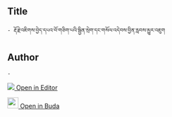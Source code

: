 ## Title
	- རྡོ་རྗེ་འཇིགས་བྱེད་དཔའ་བོ་གཅིག་པའི་སྦྱིན་སྲེག་དང་གསོལ་འདེབས་བྱིན་རླབས་མྱུར་འཇུག

## Author
	- 



[<img src="https://img.icons8.com/color/25/000000/edit-property.png"> Open in Editor](http://editor.openpecha.org/P010758)

[<img width="25" src="https://library.bdrc.io/icons/BUDA-small.svg"> Open in Buda](https://library.bdrc.io/show/bdr:IE0OPP010758)
